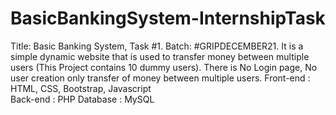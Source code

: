 # BasicBankingSystem-InternshipTask
Title: Basic Banking System, Task #1. Batch: #GRIPDECEMBER21. 
It is a simple dynamic website that is used to transfer money between multiple users (This Project contains 10 dummy users). There is No Login page, No user creation only transfer of money between multiple users.
Front-end : HTML, CSS, Bootstrap, Javascript  
Back-end : PHP  Database : MySQL      
